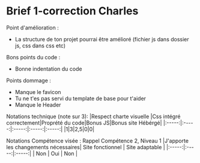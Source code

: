 # Brief 1-correction Charles

Point d'amélioration : 
- La structure de ton projet pourrai être amélioré (fichier js dans dossier js, css dans css etc)

Bons points du code : 
- Bonne indentation du code

Points dommage :
- Manque le favicon
- Tu ne t'es pas servi du template de base pour t'aider
- Manque le Header


Notations technique  (note sur 3): 
|Respect charte visuelle |Css intégré correctement|Proprété du code|Bonus JS|Bonus site Hébérgé|
|:-----:|:-----:|:-----:|:-----:|:-----:|
|1|3|2,5|0|0|

Notations Compétence visée : Rappel Compétence 2, Niveau 1 
|J'apporte les changements nécessaires| Site fonctionnel | Site adaptable |
|:-----:|:-----:|:-----:|
| Non | Oui | Non | 

